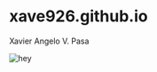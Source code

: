 # xave926.github.io
Xavier Angelo V. Pasa





![hey](https://i.pinimg.com/736x/3d/50/4c/3d504c1ad0a4f907e65010a1147a0583.jpg)
